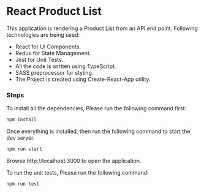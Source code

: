 # React Product List

This application is rendering a Product List from an API end point.  Following technologies are being used:

 - React for UI Components.
 - Redux for State Management.
 - Jest for Unit Tests.
 - All the code is written using TypeScript.
 - SASS preprocessor for styling.
 - The Project is created using Create-React-App utility.
 
### Steps 

To install all the dependencies, Please run the following command first:
```javascript
npm install
```

Once everything is installed, then run the following command to start the dev server.

```javascript
npm run start
```
Browse http://localhost:3000 to open the application.

To run the unit tests, Please run the following command:

```javascript
npm run test
```